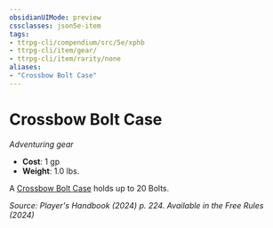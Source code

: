 ```yaml
---
obsidianUIMode: preview
cssclasses: json5e-item
tags:
- ttrpg-cli/compendium/src/5e/xphb
- ttrpg-cli/item/gear/
- ttrpg-cli/item/rarity/none
aliases: 
- "Crossbow Bolt Case"
---
```

# Crossbow Bolt Case
*Adventuring gear*  


- **Cost**: 1 gp
- **Weight**: 1.0 lbs.

A [Crossbow Bolt Case](3-Mechanics/CLI/items/crossbow-bolt-case-xphb.md) holds up to 20 Bolts.

*Source: Player's Handbook (2024) p. 224. Available in the Free Rules (2024)*